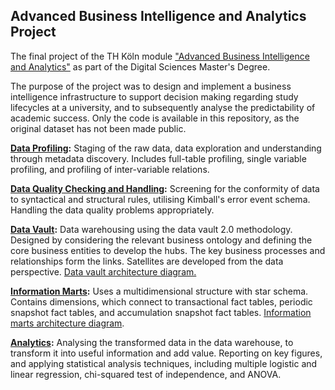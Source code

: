 ## Advanced Business Intelligence and Analytics Project

The final project of the TH Köln module ["Advanced Business Intelligence and Analytics"](https://digital-sciences.de/en/modules/advanced-business-intelligence-and-analytics/) as part of the Digital Sciences Master's Degree.

The purpose of the project was to design and implement a business intelligence infrastructure to support decision making regarding study lifecycles at a university, and to subsequently analyse the predictability of academic success. Only the code is available in this repository, as the original dataset has not been made public.

**[Data Profiling](profiling.sas):** Staging of the raw data, data exploration and understanding through metadata discovery. Includes full-table profiling, single variable profiling, and profiling of inter-variable relations.

**[Data Quality Checking and Handling](quality_screening_handling.sas):** Screening for the conformity of data to syntactical and structural rules, utilising Kimball's error event schema. Handling the data quality problems appropriately.

**[Data Vault](data_vault.sas):** Data warehousing using the data vault 2.0 methodology. Designed by considering the relevant business ontology and defining the core business entities to develop the hubs. The key business processes and relationships form the links. Satellites are developed from the data perspective. [Data vault architecture diagram.](data_vault.png)

**[Information Marts](information_marts.sas):** Uses a multidimensional structure with star schema. Contains dimensions, which connect to transactional fact tables, periodic snapshot fact tables, and accumulation snapshot fact tables. [Information marts architecture diagram](information_marts.png).

**[Analytics](analysis.sas):** Analysing the transformed data in the data warehouse, to transform it into useful information and add value. Reporting on key figures, and applying statistical analysis techniques, including multiple logistic and linear regression, chi-squared test of independence, and ANOVA.

